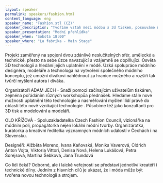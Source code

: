 ```yaml
---
layout: speaker
permalink: speakers/fashion.html
content_language: eng
speaker_name: "Fashion.stl (CZ)"
speaker_description: "Tvoříme vztah mezi módou a 3d tiskem, posouváme mezníky"
speaker_presentation: "Modní přehlídka"
speaker_when: "Sobota 18:00"
speaker_where: "La fabrika - Main Stage"
---
```

Projekt zaměřený na spojení dvou zdánlivě neslučitelných sfér, umělecké a technické, přesto na sebe úzce navazující a vzájemně se doplňující. Osvěta 3D technologií a hledání jejich uplatnění v módě. Úzká spolupráce módního designéra, modeláře a technologa na vytvoření společného módního konceptu, jež umožní divákovi nahlédnout za hranice možného a rozšíří tak tvůrčí myšlení autora i diváka.

Organizátoři
ADAM JECH - Snaží pomoci začínajícím uživatelům tiskáren, zejména pořádáním různých workshopůa přednášek. Hledáme stále nové možnosti uplatnění této technologie a nasměřování myšlení lidí právě do oblasti této nově vznikající technologie . Působíme též jako konzultanti pro 3D tisk a modelování a modeláři.

OLO KŘÍŽOVÁ - Spoluzakladatelka Czech Fashion Council, vizionářka na módním poli, propagátorka nejen lokální módní tvorby. Organizárotka, kurátorka a kreativní ředitelka významných módních událostí v Čechách i na Slovensku.

Designéři: Alžběta Moreno, Ivana Kaňovská, Monika Vaverová, Oldrich Anton Vojta, Viktoria Vittori, Denisa Nová, Helena Lukášová, Petra Šorejsová, Martina Šebková, Jana Trundová

Co lidi čeká?
Odborné, ale i laické veřejnosti se představí jednotliví kreatéři i technické dílny. Jedním z hlavních cílů je ukázat, že i móda může být tvořena novou technologií a strojem.